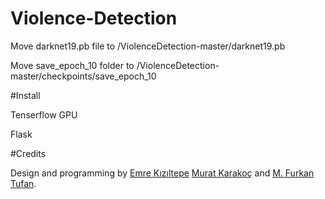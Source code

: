 # Violence-Detection

Move darknet19.pb file to /ViolenceDetection-master/darknet19.pb

Move save_epoch_10 folder to /ViolenceDetection-master/checkpoints/save_epoch_10

#Install

Tenserflow GPU

Flask

#Credits

Design and programming by [Emre Kızıltepe](https://github.com/emrekiziltepe) [Murat Karakoç](https://github.com/murat199) and [M. Furkan Tufan](https://github.com/furkantufan).
